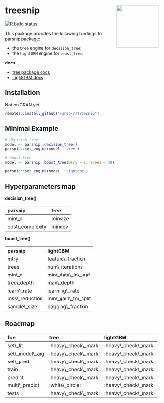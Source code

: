 
<!-- README.md is generated from README.Rmd. Please edit that file -->

# treesnip <a href='https://curso-r.github.io/treesnip'><img src='man/figures/logo.png' align="right" height="139" /></a>

<!-- badges: start -->

[![R build
status](https://github.com/curso-r/treesnip/workflows/R-CMD-check/badge.svg)](https://github.com/curso-r/treesnip)
<!-- badges: end -->

This package provides the following bindings for parsnip package:

-   the `tree` engine for `decision_tree`;
-   the `lightGBM` engine for `boost_tree`.

**docs**

-   [tree package
    docs](https://cran.r-project.org/web/packages/tree/tree.pdf)
-   [LightGBM docs](https://lightgbm.readthedocs.io/)

## Installation

Not on CRAN yet.

``` r
remotes::install_github("curso-r/treesnip")
```

## Minimal Example

``` r
# decision_tree
model <- parsnip::decision_tree()
parsnip::set_engine(model, "tree")

# boost_tree
model <- parsnip::boost_tree(mtry = 1, trees = 50)

parsnip::set_engine(model, "lightgbm")
```

## Hyperparameters map

**decision\_tree()**

<table>
<thead>
<tr>
<th style="text-align:left;">
parsnip
</th>
<th style="text-align:left;">
tree
</th>
</tr>
</thead>
<tbody>
<tr>
<td style="text-align:left;">
min\_n
</td>
<td style="text-align:left;">
minsize
</td>
</tr>
<tr>
<td style="text-align:left;">
cost\_complexity
</td>
<td style="text-align:left;">
mindev
</td>
</tr>
</tbody>
</table>

**boost\_tree()**

<table>
<thead>
<tr>
<th style="text-align:left;">
parsnip
</th>
<th style="text-align:left;">
lightGBM
</th>
</tr>
</thead>
<tbody>
<tr>
<td style="text-align:left;">
mtry
</td>
<td style="text-align:left;">
feature\_fraction
</td>
</tr>
<tr>
<td style="text-align:left;">
trees
</td>
<td style="text-align:left;">
num\_iterations
</td>
</tr>
<tr>
<td style="text-align:left;">
min\_n
</td>
<td style="text-align:left;">
min\_data\_in\_leaf
</td>
</tr>
<tr>
<td style="text-align:left;">
tree\_depth
</td>
<td style="text-align:left;">
max\_depth
</td>
</tr>
<tr>
<td style="text-align:left;">
learn\_rate
</td>
<td style="text-align:left;">
learning\_rate
</td>
</tr>
<tr>
<td style="text-align:left;">
loss\_reduction
</td>
<td style="text-align:left;">
min\_gain\_to\_split
</td>
</tr>
<tr>
<td style="text-align:left;">
sample\_size
</td>
<td style="text-align:left;">
bagging\_fraction
</td>
</tr>
</tbody>
</table>

## Roadmap

<table>
<thead>
<tr>
<th style="text-align:left;">
fun
</th>
<th style="text-align:left;">
tree
</th>
<th style="text-align:left;">
lightGBM
</th>
</tr>
</thead>
<tbody>
<tr>
<td style="text-align:left;">
set\_fit
</td>
<td style="text-align:left;">
:heavy\_check\_mark:
</td>
<td style="text-align:left;">
:heavy\_check\_mark:
</td>
</tr>
<tr>
<td style="text-align:left;">
set\_model\_arg
</td>
<td style="text-align:left;">
:heavy\_check\_mark:
</td>
<td style="text-align:left;">
:heavy\_check\_mark:
</td>
</tr>
<tr>
<td style="text-align:left;">
set\_pred
</td>
<td style="text-align:left;">
:heavy\_check\_mark:
</td>
<td style="text-align:left;">
:heavy\_check\_mark:
</td>
</tr>
<tr>
<td style="text-align:left;">
train
</td>
<td style="text-align:left;">
:heavy\_check\_mark:
</td>
<td style="text-align:left;">
:heavy\_check\_mark:
</td>
</tr>
<tr>
<td style="text-align:left;">
predict
</td>
<td style="text-align:left;">
:heavy\_check\_mark:
</td>
<td style="text-align:left;">
:heavy\_check\_mark:
</td>
</tr>
<tr>
<td style="text-align:left;">
multi\_predict
</td>
<td style="text-align:left;">
:white\_circle:
</td>
<td style="text-align:left;">
:heavy\_check\_mark:
</td>
</tr>
<tr>
<td style="text-align:left;">
tests
</td>
<td style="text-align:left;">
:heavy\_check\_mark:
</td>
<td style="text-align:left;">
:heavy\_check\_mark:
</td>
</tr>
</tbody>
</table>
